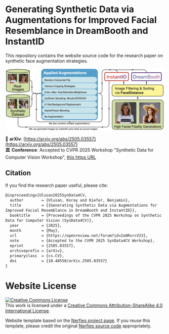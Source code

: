 # Generating Synthetic Data via Augmentations for Improved Facial Resemblance in DreamBooth and InstantID

This repository contains the website source code for the research paper on synthetic face augmentation strategies.

![Overview](static/figures/fig1.png)

📄 **arXiv**: [https://arxiv.org/abs/2505.03557](https://arxiv.org/abs/2505.03557)  
🏛️ **Conference**: Accepted to CVPR 2025 Workshop "Synthetic Data for Computer Vision Workshop", [this https URL](https://syndata4cv.github.io/)




## Citation

If you find the research paper useful, please cite:

```
@inproceedings{Ulusan2025SynData4CV,  
  author        = {Ulusan, Koray and Kiefer, Benjamin},
  title         = {{Generating Synthetic Data via Augmentations for Improved Facial Resemblance in DreamBooth and InstantID}},
  booktitle     = {Proceedings of the CVPR 2025 Workshop on Synthetic Data for Computer Vision (SynData4CV)},
  year          = {2025},
  month         = {May},
  url           = {https://openreview.net/forum?id=2o0RxrcV23},
  note          = {Accepted to the CVPR 2025 SynData4CV Workshop},
  eprint        = {2505.03557},
  archiveprefix = {arXiv},
  primaryclass  = {cs.CV},
  doi           = {10.48550/arXiv.2505.03557}
}
```

# Website License
<a rel="license" href="http://creativecommons.org/licenses/by-sa/4.0/"><img alt="Creative Commons License" style="border-width:0" src="https://i.creativecommons.org/l/by-sa/4.0/88x31.png" /></a><br />This work is licensed under a <a rel="license" href="http://creativecommons.org/licenses/by-sa/4.0/">Creative Commons Attribution-ShareAlike 4.0 International License</a>.

Website template based on the [Nerfies project page](https://nerfies.github.io/). If you reuse this template, please credit the original [Nerfies source code](https://github.com/nerfies/nerfies.github.io) appropriately.
